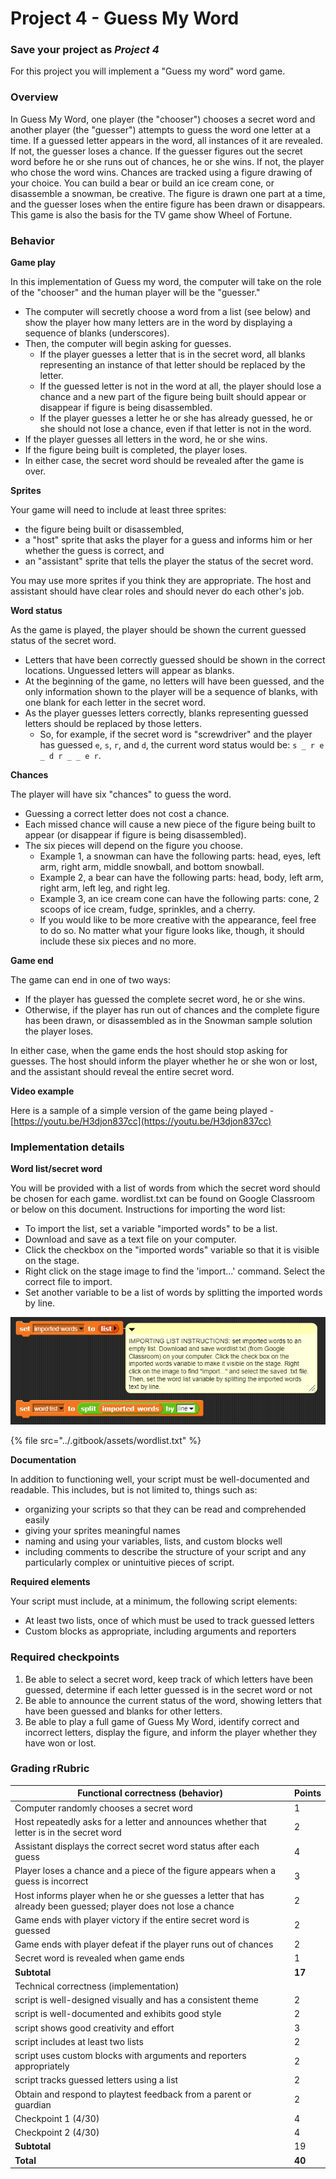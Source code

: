 # Project 4 - Guess My Word

### Save your project as _Project 4_

For this project you will implement a "Guess my word" word game.

### Overview

In Guess My Word, one player (the "chooser") chooses a secret word and another player (the "guesser") attempts to guess the word one letter at a time. If a guessed letter appears in the word, all instances of it are revealed. If not, the guesser loses a chance. If the guesser figures out the secret word before he or she runs out of chances, he or she wins. If not, the player who chose the word wins. Chances are tracked using a figure drawing of your choice. You can build a bear or build an ice cream cone, or disassemble a snowman, be creative. The figure is drawn one part at a time, and the guesser loses when the entire figure has been drawn or disappears. This game is also the basis for the TV game show Wheel of Fortune.

### Behavior

**Game play**

In this implementation of Guess my word, the computer will take on the role of the "chooser" and the human player will be the "guesser."

* The computer will secretly choose a word from a list (see below) and show the player how many letters are in the word by displaying a sequence of blanks (underscores).
* Then, the computer will begin asking for guesses.
  * If the player guesses a letter that is in the secret word, all blanks representing an instance of that letter should be replaced by the letter.
  * If the guessed letter is not in the word at all, the player should lose a chance and a new part of the figure being built should appear or disappear if figure is being disassembled.
  * If the player guesses a letter he or she has already guessed, he or she should not lose a chance, even if that letter is not in the word.
* If the player guesses all letters in the word, he or she wins.
* If the figure being built is completed, the player loses.
* In either case, the secret word should be revealed after the game is over.

**Sprites**

Your game will need to include at least three sprites:

* the figure being built or disassembled,
* a "host" sprite that asks the player for a guess and informs him or her whether the guess is correct, and
* an "assistant" sprite that tells the player the status of the secret word.

You may use more sprites if you think they are appropriate. The host and assistant should have clear roles and should never do each other's job.

**Word status**

As the game is played, the player should be shown the current guessed status of the secret word.&#x20;

* Letters that have been correctly guessed should be shown in the correct locations. Unguessed letters will appear as blanks.
* At the beginning of the game, no letters will have been guessed, and the only information shown to the player will be a sequence of blanks, with one blank for each letter in the secret word.
* As the player guesses letters correctly, blanks representing guessed letters should be replaced by those letters.&#x20;
  * So, for example, if the secret word is "screwdriver" and the player has guessed `e`, `s`, `r`, and `d`, the current word status would be: `s _ r e _ d r _ _ e r`.

**Chances**

The player will have six "chances" to guess the word.

* Guessing a correct letter does not cost a chance.
* Each missed chance will cause a new piece of the figure being built to appear (or disappear if figure is being disassembled).
* The six pieces will depend on the figure you choose.
  * Example 1, a snowman can have the following parts: head, eyes, left arm, right arm, middle snowball, and bottom snowball.
  * Example 2, a bear can have the following parts: head, body, left arm, right arm, left leg, and right leg.
  * Example 3, an ice cream cone can have the following parts: cone, 2 scoops of ice cream, fudge, sprinkles, and a cherry.
  * If you would like to be more creative with the appearance, feel free to do so. No matter what your figure looks like, though, it should include these six pieces and no more.

**Game end**

The game can end in one of two ways:

* If the player has guessed the complete secret word, he or she wins.
* Otherwise, if the player has run out of chances and the complete figure has been drawn, or disassembled as in the Snowman sample solution the player loses.

In either case, when the game ends the host should stop asking for guesses. The host should inform the player whether he or she won or lost, and the assistant should reveal the entire secret word.

**Video example**

Here is a sample of a simple version of the game being played - [https://youtu.be/H3djon837cc](https://youtu.be/H3djon837cc)

### Implementation details

**Word list/secret word**

You will be provided with a list of words from which the secret word should be chosen for each game. wordlist.txt can be found on Google Classroom or below on this document. Instructions for importing the word list:

* To import the list, set a variable "imported words" to be a list.
* Download and save as a text file on your computer.
* Click the checkbox on the "imported words" variable so that it is visible on the stage.
* Right click on the stage image to find the 'import...' command. Select the correct file to import.
* Set another variable to be a list of words by splitting the imported words by line.

![](<../.gitbook/assets/Imported Words 2.PNG>)

{% file src="../.gitbook/assets/wordlist.txt" %}

**Documentation**

In addition to functioning well, your script must be well-documented and readable. This includes, but is not limited to, things such as:

* organizing your scripts so that they can be read and comprehended easily
* giving your sprites meaningful names
* naming and using your variables, lists, and custom blocks well
* including comments to describe the structure of your script and any particularly complex or unintuitive pieces of script.

**Required elements**

Your script must include, at a minimum, the following script elements:

* At least two lists, once of which must be used to track guessed letters
* Custom blocks as appropriate, including arguments and reporters

### Required checkpoints

1. Be able to select a secret word, keep track of which letters have been guessed, determine if each letter guessed is in the secret word or not
2. Be able to announce the current status of the word, showing letters that have been guessed and blanks for other letters.
3. Be able to play a full game of Guess My Word, identify correct and incorrect letters, display the figure, and inform the player whether they have won or lost.

### Grading rRubric

| Functional correctness (behavior)                                                                                | Points |
| ---------------------------------------------------------------------------------------------------------------- | ------ |
| Computer randomly chooses a secret word                                                                          | 1      |
| Host repeatedly asks for a letter and announces whether that letter is in the secret word                        | 2      |
| Assistant displays the correct secret word status after each guess                                               | 4      |
| Player loses a chance and a piece of the figure appears when a guess is incorrect                                | 3      |
| Host informs player when he or she guesses a letter that has already been guessed; player does not lose a chance | 2      |
| Game ends with player victory if the entire secret word is guessed                                               | 2      |
| Game ends with player defeat if the player runs out of chances                                                   | 2      |
| Secret word is revealed when game ends                                                                           | 1      |
| **Subtotal**                                                                                                     | **17** |
| Technical correctness (implementation)                                                                           |        |
| script is well-designed visually and has a consistent theme                                                      | 2      |
| script is well-documented and exhibits good style                                                                | 2      |
| script shows good creativity and effort                                                                          | 3      |
| script includes at least two lists                                                                               | 2      |
| script uses custom blocks with arguments and reporters appropriately                                             | 2      |
| script tracks guessed letters using a list                                                                       | 2      |
| Obtain and respond to playtest feedback from a parent or guardian                                                | 2      |
| Checkpoint 1 (4/30)                                                                                              | 4      |
| Checkpoint 2 (4/30)                                                                                              | 4      |
| **Subtotal**                                                                                                     | 19     |
| **Total**                                                                                                        | **40** |
